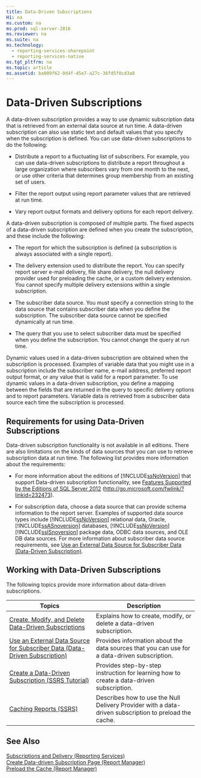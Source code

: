 ```yaml
---
title: Data-Driven Subscriptions
H1: na
ms.custom: na
ms.prod: sql-server-2016
ms.reviewer: na
ms.suite: na
ms.technology: 
  - reporting-services-sharepoint
  - reporting-services-native
ms.tgt_pltfrm: na
ms.topic: article
ms.assetid: ba009f62-0d4f-45e7-a27c-36fd5f0cd3a8
---
```

# Data-Driven Subscriptions
  A data-driven subscription provides a way to use dynamic subscription data that is retrieved from an external data source at run time. A data-driven subscription can also use static text and default values that you specify when the subscription is defined. You can use data-driven subscriptions to do the following:  
  
-   Distribute a report to a fluctuating list of subscribers. For example, you can use data-driven subscriptions to distribute a report throughout a large organization where subscribers vary from one month to the next, or use other criteria that determines group membership from an existing set of users.  
  
-   Filter the report output using report parameter values that are retrieved at run time.  
  
-   Vary report output formats and delivery options for each report delivery.  
  
 A data-driven subscription is composed of multiple parts. The fixed aspects of a data-driven subscription are defined when you create the subscription, and these include the following:  
  
-   The report for which the subscription is defined (a subscription is always associated with a single report).  
  
-   The delivery extension used to distribute the report. You can specify report server e-mail delivery, file share delivery, the null delivery provider used for preloading the cache, or a custom delivery extension. You cannot specify multiple delivery extensions within a single subscription.  
  
-   The subscriber data source. You must specify a connection string to the data source that contains subscriber data when you define the subscription. The subscriber data source cannot be specified dynamically at run time.  
  
-   The query that you use to select subscriber data must be specified when you define the subscription. You cannot change the query at run time.  
  
 Dynamic values used in a data-driven subscription are obtained when the subscription is processed. Examples of variable data that you might use in a subscription include the subscriber name, e-mail address, preferred report output format, or any value that is valid for a report parameter. To use dynamic values in a data-driven subscription, you define a mapping between the fields that are returned in the query to specific delivery options and to report parameters. Variable data is retrieved from a subscriber data source each time the subscription is processed.  
  
## Requirements for using Data-Driven Subscriptions  
 Data-driven subscription functionality is not available in all editions. There are also limitations on the kinds of data sources that you can use to retrieve subscription data at run time. The following list provides more information about the requirements:  
  
-   For more information about the editions of [!INCLUDE[ssNoVersion](../../Topics/TopicNameContainA/includes/ssNoVersion_md.md)] that support Data-driven subscription functionality, see [Features Supported by the Editions of SQL Server 2012](http://go.microsoft.com/fwlink/?linkid=232473) (http://go.microsoft.com/fwlink/?linkid=232473).  
  
-   For subscription data, choose a data source that can provide schema information to the report server. Examples of supported data source types include [!INCLUDE[ssNoVersion](../../Topics/TopicNameContainA/includes/ssNoVersion_md.md)] relational data, Oracle, [!INCLUDE[ssASnoversion](../../Topics/TopicNameContainA/includes/ssASnoversion_md.md)] databases, [!INCLUDE[ssNoVersion](../../Topics/TopicNameContainA/includes/ssNoVersion_md.md)] [!INCLUDE[ssISnoversion](../../Topics/TopicNameContainA/includes/ssISnoversion_md.md)] package data, ODBC data sources, and OLE DB data sources. For more information about subscriber data source requirements, see [Use an External Data Source for Subscriber Data &#40;Data-Driven Subscription&#41;](../../Topics/TopicNameNotContainA/Use-an-External-Data-Source-for-Subscriber-Data--Data-Driven-Subscription-.md).  
  
## Working with Data-Driven Subscriptions  
 The following topics provide more information about data-driven subscriptions.  
  
|Topics|Description|  
|------------|-----------------|  
|[Create, Modify, and Delete Data-Driven Subscriptions](../../Topics/TopicNameNotContainA/Create--Modify--and-Delete-Data-Driven-Subscriptions.md)|Explains how to create, modify, or delete a data-driven subscription.|  
|[Use an External Data Source for Subscriber Data &#40;Data-Driven Subscription&#41;](../../Topics/TopicNameNotContainA/Use-an-External-Data-Source-for-Subscriber-Data--Data-Driven-Subscription-.md)|Provides information about the data sources that you can use for a data-driven subscription.|  
|[Create a Data-Driven Subscription &#40;SSRS Tutorial&#41;](../Topic/Create%20a%20Data-Driven%20Subscription%20\(SSRS%20Tutorial\).md)|Provides step-by-step instruction for learning how to create a data-driven subscription.|  
|[Caching Reports &#40;SSRS&#41;](../../Topics/TopicNameNotContainA/Caching-Reports--SSRS-.md)|Describes how to use the Null Delivery Provider with a data-driven subscription to preload the cache.|  
  
## See Also  
 [Subscriptions and Delivery &#40;Reporting Services&#41;](../../Topics/TopicNameNotContainA/Subscriptions-and-Delivery--Reporting-Services-.md)   
 [Create Data-driven Subscription Page &#40;Report Manager&#41;](../../Topics/TopicNameNotContainA/Create-Data-driven-Subscription-Page--Report-Manager-.md)   
 [Preload the Cache &#40;Report Manager&#41;](../../Topics/TopicNameNotContainA/Preload-the-Cache--Report-Manager-.md)  
  
  